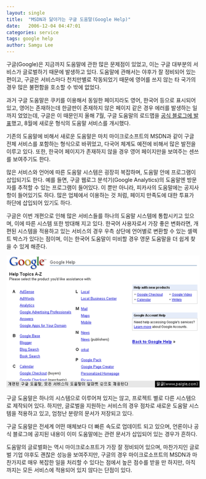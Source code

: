 ```yaml
---
layout: single
title:  "MSDN과 닮아가는 구글 도움말(Google Help)"
date:   2006-12-04 04:47:01
categories: service
tags: google help
author: Samgu Lee
---
```

구글(Google)은 지금까지 도움말에 관한 많은 문제점이 있었고, 이는 구글 대부분의 서비스가 글로벌하기 때문에 발생하고 있다. 도움말에 관해서는 야후가 잘 정비되어 있는 편이고, 구글은 서비스마다 천치만별로 작동되었기 때문에 영어를 쓰지 않는 타 국가의 경우 많은 불편함을 호소할 수 밖에 없었다.

과거 구글 도움말은 쿠키를 이용해서 동일한 페이지라도 영어, 한국어 등으로 표시되어 있고, 영어는 존재하는데 한글판이 존재하지 않은 페이지 같은 경우 에러를 발생하는 일까지 었었는데, 구글은 이 때문인지 올해 7월, 구글 도움말의 로드맵을 [공식 블로그에 발표](http://googleblog.blogspot.com/2006/07/roadmap-for-google-help.html)했고, 8월에 새로운 형식의 도움말 서비스를 개시했다.

기존의 도움말에 비해서 새로운 도움말은 마치 마이크로소프트의 MSDN과 같이 구글 전체 서비스를 포함하는 형식으로 바뀌었고, 다국어 체계도 예전에 비해서 많은 발전을 이루고 있다. 또한, 한국어 페이지가 존재하지 않을 경우 영어 페이지만을 보여주는 센쓰를 보여주기도 한다.

많은 서비스와 언어에 따른 도움말 시스템은 굉장히 복잡하며, 도움말 안에 프로그램이 삽입되기도 한다. 예를 들면, 구글 웹로그 분석기(Google Analytics)의 도움말엔 방문자를 추적할 수 있는 프로그램이 들어있다. 이 뿐만 아니라, 피카사의 도움말에는 공지사항이 들어있기도 하다. 많은 업체에서 이용하는 것 처럼, 페이지 만족도에 대한 투표가 하단에 삽입되어 있기도 하다.

구글은 이번 개편으로 인해 많은 서비스들를 하나의 도움말 시스템에 통합시키고 있으며, 이에 따른 시스템 또한 방대해 지고 있다. 한국어 사용자로서 가장 좋은 변화라면, 개편된 시스템을 적용하고 있는 서비스의 경우 우측 상단에 언어별로 변환할 수 있는 셀렉트 박스가 있다는 점이며, 이는 한국어 도움말이 미비할 경우 영문 도움말을 더 쉽게 찾을 수 있게 해준다.

![개편된 구글 도움말, 모든 서비스를 지원한다](/assets/google-help-upgrade.gif)

구글 도움말은 하나의 시스템으로 이루어져 있지는 않고, 프로젝트 별로 다른 시스템으로 제작되어 있다. 하지만, 글로벌을 지원하는 서비스의 경우 점차로 새로운 도움말 시스템을 적용하고 있고, 엄청난 분량의 문서가 저장되고 있다.

구글 도움말은 전세계 어떤 매체보다 더 빠른 속도로 업데이트 되고 있으며, 언론이나 공식 블로그에 공지된 내용이 이미 도움말에는 관련 문서가 삽입되어 있는 경우가 흔하다.

도움말의 글로벌화는 역시 마이크로소프트가 가장 잘 정비되어 있으며, 마찬가지인 글로벌 기업 야후도 괜찮은 성능을 보여주지만, 구글의 경우 마이크로소프트의 MSDN과 마찬가지로 매우 복잡한 일을 처리할 수 있다는 점에서 높은 점수를 받을 만 하지만, 아직까지는 모든 서비스에 적용되어 있지 않다는 단점이 있다.

